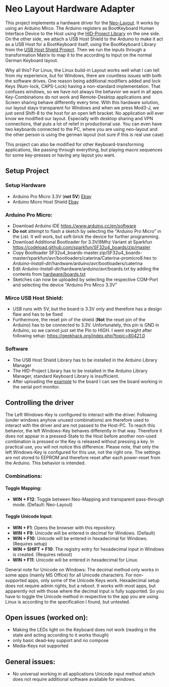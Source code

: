 # Neo Layout Hardware Adapter
This project implements a hardware driver for the [Neo-Layout](https://neo-layout.org/). It works by using an Arduino Mirco. The Arduino registers as BootKeyboard Human Interface Device to the Host using the [HID-Project Library](https://github.com/NicoHood/HID) on the one side. On the other side, we attach a USB Host Shield to the Arduino to make it act as a USB Host for a BootKeyboard itself, using the BootKeyboard Library from the [USB Host Shield Project](https://github.com/felis/USB_Host_Shield_2.0/). Then we run the inputs through a transformation Matrix to map it to the according to Input on the normal German Keyboard layout.

Why all this? For Linux, the Linux build-in Layout works well what I can tell from my experience, but for Windows, there are countless issues with both the software drives. One reason being additional modifiers added and lock Keys (Num-lock, CAPS-Lock) having a non-standard implementation. That confuses windows, so we have not always the behavior we want in all apps. Key-Combinations do not work and Remote-Desktop applications and Screen sharing behave differently every time. With this hardware solution, our layout stays transparent for Windows and when we press Mod3-J, we just send Shift-8 to the host for an open left bracket. No application will ever know we modified our layout. Especially with desktop sharing and VPN connections, that puts a lot of relief in productional use. You can even have two keyboards connected to the PC, where you are using neo-layout and the other person is using the german layout (not sure if this is real use case)

This project can also be modified for other Keyboard-transforming applications, like passing through everything, but playing macro sequences for some key-presses or having any layout you want.

## Setup Project
### Setup Hardware
* Arduino Pro Micro 3.3V (**not 5V**) [Ebay](https://www.ebay.de/itm/Eckstein-Pro-micro-3-3V-8MHz-Arduino-mini-Leonardo-compatible-board-QITA/353159955592?epid=2235734612&hash=item5239f94488:g:0tsAAOSwVgdfpTbY)
* Arduino Micro Host Shield [Ebay](https://www.ebay.de/itm/Mini-USB-Host-Shield-Support-Google-ADK-Android-For-Arduino-UNO-MEGA-Duemilanove/264728254334?ssPageName=STRK%3AMEBIDX%3AIT&_trksid=p2060353.m2749.l2649)

### Arduino Pro Micro:
* Download Arduino IDE https://www.arduino.cc/en/software
* **Do not** attempt to flash a sketch by selecting the "Arduino Pro Micro" in the List. It will work, but soft-brick the device for further programming.
* Download Additional Bootloader for 3.3V/8Mhz Variant at Sparkfun https://codeload.github.com/sparkfun/SF32u4_boards/zip/master
* Copy Bootloader SF32u4_boards-master.zip/SF32u4_boards-master/sparkfun/avr/bootloaders/caterina/Caterina-promicro8.hex to *Arduino-Install-dir*/hardware/arduino/avr/bootloaders/caterina
* Edit *Arduino-Install-dir*/hardware/arduino/avr/boards.txt by adding the contents from [hardware/boards.txt](hardware/boards.txt)
* Sketches can now be uploaded by selecting the respective COM-Port and selecting the device "Arduino Pro Mirco 3.3V"
	
### Mirco USB Host Shield:
* USB runs with 5V, but the board is 3.3V only and therefore has a design flaw and has to be fixed
* Furthermore, the reset pin of the shield (**Not** the reset pin of the Arduino) has to be connected to 3.3V. Unfortunately, this pin is GND in Arduino, so we cannot just set the Pin to HIGH. I went straight after following setup: https://geekhack.org/index.php?topic=80421.0
	
### Software 
* The USB Host Shield Library has to be installed in the Arduino Library Manager
* The HID-Project Library has to be installed in the Arduino Library Manager, standard Keyboard Library is insufficient.
* After uploading the [example](https://github.com/felis/USB_Host_Shield_2.0/blob/master/examples/HID/USBHIDBootKbd/USBHIDBootKbd.ino) to the board I can see the board working in the serial port monitor. 

## Controlling the driver
The Left Windows-Key is configured to interact with the driver. Following (under windows anyhow unused combinations) are therefore used to interact with the driver and are not passed to the Host-PC. To reach this behavior, the left Windows-Key behaves differently in that way. Therefore it does not appear in a pressed-State to the Host before another non-used combination is pressed or the Key is released without pressing a key. In practical use, you will not notice this difference. Please note, that only the left Windows-Key is configured for this use, not the right one. The settings are not stored to EEPROM and therefore reset after each power-reset from the Arduino. This behavior is intended.

### Combinations:
#### Toggle Mapping:

* **WIN + F12**: Toggle between Neo-Mapping and transparent pass-through mode. (Default: Neo-Layout)

#### Toggle Unicode Input:

* **WIN + F1**: Opens the browser with this repository.
* **WIN + F9**: Unicode will be entered in decimal for Windows. (Default)
* **WIN + F10**: Unicode will be entered in hexadecimal for Windows. (Requires setup)
* **WIN + SHIFT + F10**: The registry entry for hexadecimal input in Windows is created. (Requires reboot)
* **WIN + F11**: Unicode will be entered in hexadecimal for Linux.

General note for Unicode on Windows: The decimal method only works in some apps (mainly MS Office) for all Unicode characters. For non-supported apps, only some of the Unicode Keys work. Hexadecimal setup does not require admin rights, but a reboot. It works with most apps, but apparently not with those where the decimal input is fully supported. So you have to toggle the Unicode method in respective to the app you are using. Linux is according to the specification I found, but untested. 

## Open issues (worked on):
* Making the LEDs light on the Keyboard does not work (reading in the state and acting according to it works though)
* only basic dead-key support and no compose
* Media-Keys not supported

## General issues:
* No universal working in all applications Unicode input method which does not require additional software available for windows.
